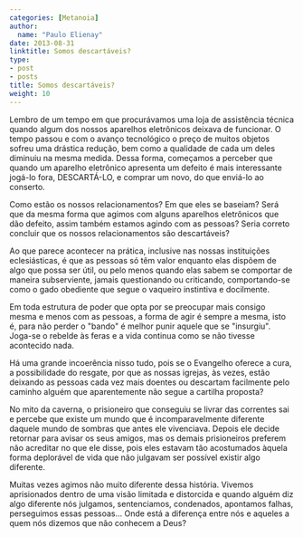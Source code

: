```yaml
---
categories: [Metanoia]
author:
  name: "Paulo Elienay"
date: 2013-08-31
linktitle: Somos descartáveis?
type:
- post
- posts
title: Somos descartáveis?
weight: 10
---
```

Lembro de um tempo em que procurávamos uma loja de assistência técnica quando algum dos nossos aparelhos eletrônicos deixava de funcionar. O tempo passou e com o avanço tecnológico o preço de muitos objetos sofreu uma drástica redução, bem como a qualidade de cada um deles diminuiu na mesma medida. Dessa forma, começamos a perceber que quando um aparelho eletrônico apresenta um defeito é mais interessante jogá-lo fora, DESCARTÁ-LO,  e comprar um novo, do que enviá-lo ao conserto.

Como estão os nossos relacionamentos? Em que eles se baseiam? Será que da mesma forma que agimos com alguns aparelhos eletrônicos que dão defeito, assim também estamos agindo com as pessoas? Seria correto concluir que os nossos relacionamentos são descartáveis?

Ao que parece acontecer na prática, inclusive nas nossas instituições eclesiásticas, é que as pessoas só têm valor enquanto elas dispõem de algo que possa ser útil, ou pelo menos quando elas sabem se comportar de maneira subserviente, jamais questionando ou criticando, comportando-se como o gado obediente que segue o vaqueiro instintiva e docilmente.

Em toda estrutura de poder que opta por se preocupar mais consigo mesma e menos com as pessoas, a forma de agir é sempre a mesma, isto é, para não perder o "bando" é melhor punir aquele que se "insurgiu". Joga-se o rebelde às feras e a vida continua como se não tivesse acontecido nada.

Há uma grande incoerência nisso tudo, pois se o Evangelho oferece a cura, a possibilidade do resgate, por que as nossas igrejas, às vezes, estão deixando as pessoas cada vez mais doentes ou descartam facilmente pelo caminho alguém que aparentemente não segue a cartilha proposta?

No mito da caverna, o prisioneiro que conseguiu se livrar das correntes sai e percebe que existe um mundo que é incomparavelmente diferente daquele mundo de sombras que antes ele vivenciava. Depois ele decide retornar para avisar os seus amigos, mas os demais prisioneiros preferem não acreditar no que ele disse, pois eles estavam tão acostumados àquela forma deplorável de vida que não julgavam ser possível existir algo diferente.

Muitas vezes agimos não muito diferente dessa história. Vivemos aprisionados dentro de uma visão limitada e distorcida e quando alguém diz algo diferente nós julgamos, sentenciamos, condenados, apontamos falhas, perseguimos essas pessoas... Onde está a diferença entre nós e aqueles a quem nós dizemos que não conhecem a Deus?
